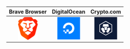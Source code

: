 | Brave Browser | DigitalOcean   | Crypto.com |
|:-------------:|:--------------:|:----------:|
|[![brave](sp/brave.png)](https://brave.com/gia977) | [![Digitalocean](sp/digitalocean.png)](https://m.do.co/c/b205c6c66c9b) | [![crypto.com](sp/crypto-com.png)](https://platinum.crypto.com/r/chr2wsfs6g) |